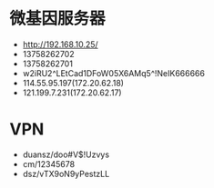 # 微基因服务器
* http://192.168.10.25/
* 13758262702
* 13758262701
* w2iRU2^LEtCad1DFoW05X6AMq5^!NeIK666666
* 114.55.95.197(172.20.62.18)
* 121.199.7.231(172.20.62.17)

# VPN
- duansz/doo#V$!Uzvys
- cm/12345678
- dsz/vTX9oN9yPestzLL